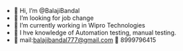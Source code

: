 - 👋 Hi, I’m @BalajiBandal
- 👀 I’m looking for job change 
- 🌱 I’m currently working in Wipro Technologies 
- 💞️ I hve knowledge of Automation testing, manual testing.
- 📩 mail:balajibandal777@gmail.com 
 📲 8999796415

<!---
BalajiBandal/BalajiBandal is a ✨ special ✨ repository because its `README.md` (this file) appears on your GitHub profile.

